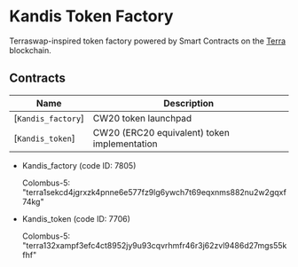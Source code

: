 # Kandis Token Factory

Terraswap-inspired token factory powered by Smart Contracts on the [Terra](https://terra.money) blockchain.

## Contracts

| Name                                               | Description                                  |
| -------------------------------------------------- | -------------------------------------------- |
| [`Kandis_factory`]                                 | CW20 token launchpad                         |
| [`Kandis_token`]                                   | CW20 (ERC20 equivalent) token implementation |

* Kandis_factory (code ID: 7805)

  Colombus-5: "terra1sekcd4jgrxzk4pnne6e577fz9lg6ywch7t69eqxnms882nu2w2gqxf74kg"

* Kandis_token (code ID: 7706)

  Colombus-5: "terra132xampf3efc4ct8952jy9u93cqvrhmfr46r3j62zvl9486d27mgs55kfhf"
